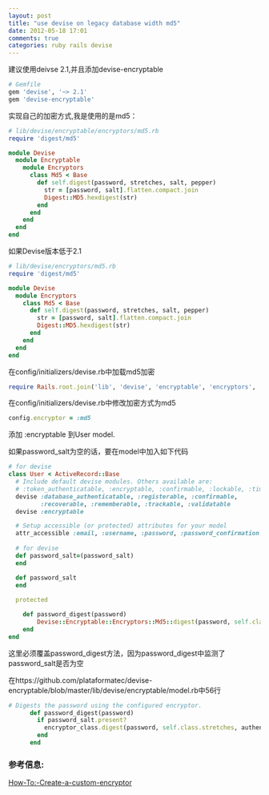 ```yaml
---
layout: post
title: "use devise on legacy database width md5"
date: 2012-05-18 17:01
comments: true
categories: ruby rails devise
---
```

建议使用deivse 2.1,并且添加devise-encryptable

``` ruby
# Gemfile
gem 'devise', '~> 2.1'
gem 'devise-encryptable'
```

实现自己的加密方式,我是使用的是md5：

``` ruby
# lib/devise/encryptable/encryptors/md5.rb
require 'digest/md5'

module Devise
  module Encryptable
    module Encryptors
      class Md5 < Base
        def self.digest(password, stretches, salt, pepper)
          str = [password, salt].flatten.compact.join
          Digest::MD5.hexdigest(str)
        end
      end
    end
  end
end
```

如果Devise版本低于2.1

``` ruby
# lib/devise/encryptors/md5.rb
require 'digest/md5'

module Devise
  module Encryptors
    class Md5 < Base
      def self.digest(password, stretches, salt, pepper)
        str = [password, salt].flatten.compact.join
        Digest::MD5.hexdigest(str)
      end
    end
  end
end
```

在config/initializers/devise.rb中加载md5加密

``` ruby
require Rails.root.join('lib', 'devise', 'encryptable', 'encryptors', 'md5')
```

在config/initializers/devise.rb中修改加密方式为md5

``` ruby
config.encryptor = :md5
```

添加 :encryptable 到User model.

如果password_salt为空的话，要在model中加入如下代码

``` ruby
# for devise
class User < ActiveRecord::Base
  # Include default devise modules. Others available are:
  # :token_authenticatable, :encryptable, :confirmable, :lockable, :timeoutable and :omniauthable
  devise :database_authenticatable, :registerable, :confirmable,
         :recoverable, :rememberable, :trackable, :validatable
  devise :encryptable

  # Setup accessible (or protected) attributes for your model
  attr_accessible :email, :username, :password, :password_confirmation, :remember_me
  
  # for devise
  def password_salt=(password_salt)
  end

  def password_salt
  end
  
  protected

    def password_digest(password)
        Devise::Encryptable::Encryptors::Md5::digest(password, self.class.stretches, authenticatable_salt, self.class.pepper)
    end
end
```

这里必须覆盖password_digest方法，因为password_digest中监测了password_salt是否为空

在https://github.com/plataformatec/devise-encryptable/blob/master/lib/devise/encryptable/model.rb中56行

```ruby
# Digests the password using the configured encryptor.
      def password_digest(password)
        if password_salt.present?
          encryptor_class.digest(password, self.class.stretches, authenticatable_salt, self.class.pepper)
        end
      end
```

### 参考信息:
[How-To:-Create-a-custom-encryptor](https://github.com/plataformatec/devise/wiki/How-To:-Create-a-custom-encryptor)

